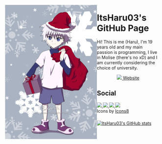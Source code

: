 <img align="left" src="https://github.com/ItsHaru03/ItsHaru03/blob/main/xmas_pfp.png" alt=""  width="300px"></a>
# ItsHaru03's GitHub Page


Hi! This is me (Haru), I'm 19 years old and my main passion is programming, I live in Molise (there's no xD) and I am currently considering the choice of university.

 <p align="center">
    <a href="https://itsharu03.github.io"><img width="25px" src="https://img.icons8.com/fluency/512/github.png"/> Website</a>
 <h2>Social</h2>
    <a href="https://t.me/ItsHaru03">
      <img width="25px" src="https://img.icons8.com/fluency/512/telegram-app.png"/>
    </a>
    <a href="https://discordapp.com/users/588721950734680104">
      <img width="25px" src="https://img.icons8.com/color/512/discord--v2.png"/>
    </a>
    <a href="https://twitter.com/@ItsHaru03">
      <img width="25px" src="https://img.icons8.com/fluency/512/twitter.png"/>
    <a href="https://instagram.com/ItsHaru03">
      <img width="25px" src="https://img.icons8.com/fluency/512/instagram-new.png"/>
    </a>
 <br>
 Icons by <a href="https://icons8.it/">Icons8</a>
  </p>
</h1>

### 

[![ItsHaru03's GitHub stats](https://github-readme-stats.vercel.app/api?username=ItsHaru03&theme=dark)](https://github.com/anuraghazra/github-readme-stats)
